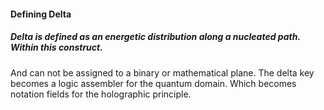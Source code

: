 #### Defining Delta 

##### Delta is defined as an energetic distribution along a nucleated path. Within this construct.
And can not be assigned to a binary or mathematical plane. The delta key becomes a logic assembler for the quantum domain. Which becomes notation fields for the holographic principle.
